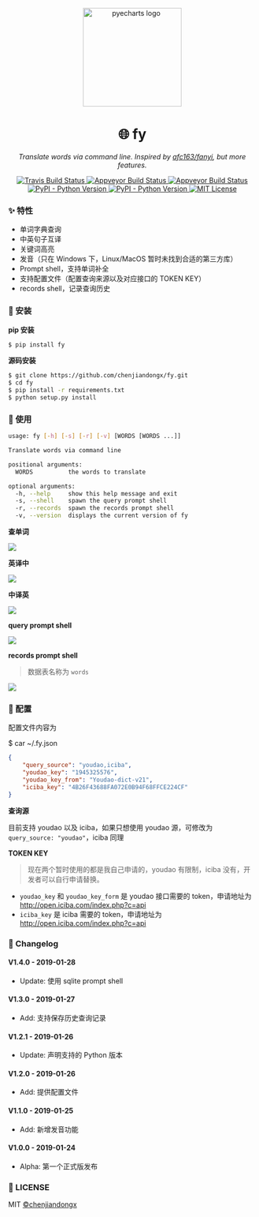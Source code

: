<p align="center">
    <img src="https://user-images.githubusercontent.com/19553554/51784033-185f3780-217e-11e9-8a06-c0f43c5c0145.png" alt="pyecharts logo" width=200 height=200 />
</p>
<h1 align="center">🌐 fy</h1>
<p align="center">
    <em>Translate words via command line. Inspired by <a href="https://github.com/afc163/fanyi">afc163/fanyi</a>, but more features.</em>
</p>
<p align="center">
    <a href="https://travis-ci.org/chenjiandongx/fy">
        <img src="https://travis-ci.org/chenjiandongx/fy.svg?branch=master" alt="Travis Build Status">
    </a>
    <a href="https://ci.appveyor.com/project/chenjiandongx/fy">
        <img src="https://ci.appveyor.com/api/projects/status/k1q0s2a5mn8roid2?svg=true" alt="Appveyor Build Status">
    </a>
     <a href="https://codecov.io/gh/chenjiandongx/fy">
        <img src="https://codecov.io/gh/chenjiandongx/fy/branch/master/graph/badge.svg" alt="Appveyor Build Status">
    </a>
    <a href="https://badge.fury.io/py/fy">
        <img src="https://badge.fury.io/py/fy.svg" alt="PyPI - Python Version">
    </a>
    <a href="https://pypi.org/project/fy/">
        <img src="https://img.shields.io/pypi/pyversions/fy.svg?colorB=brightgreen" alt="PyPI - Python Version">
    </a>
    <a href="https://opensource.org/licenses/MIT">
        <img src="https://img.shields.io/badge/License-MIT-brightgreen.svg" alt="MIT License">
    </a>
</p>

### ✨ 特性

* 单词字典查询
* 中英句子互译
* 关键词高亮
* 发音（只在 Windows 下，Linux/MacOS 暂时未找到合适的第三方库）
* Prompt shell，支持单词补全
* 支持配置文件（配置查询来源以及对应接口的 TOKEN KEY）
* records shell，记录查询历史

### 🔰 安装

**pip 安装**
```bash
$ pip install fy
```

**源码安装**
```bash
$ git clone https://github.com/chenjiandongx/fy.git
$ cd fy
$ pip install -r requirements.txt
$ python setup.py install
```

### 📝 使用

```bash
usage: fy [-h] [-s] [-r] [-v] [WORDS [WORDS ...]]

Translate words via command line

positional arguments:
  WORDS          the words to translate

optional arguments:
  -h, --help     show this help message and exit
  -s, --shell    spawn the query prompt shell
  -r, --records  spawn the records prompt shell
  -v, --version  displays the current version of fy
```

**查单词**

![](https://user-images.githubusercontent.com/19553554/51814976-07870100-22f9-11e9-867f-e3c4e0f9e93c.png)

**英译中**

![](https://user-images.githubusercontent.com/19553554/51814952-e9b99c00-22f8-11e9-90c0-46ac6f324189.png)

**中译英**

![](https://user-images.githubusercontent.com/19553554/51814973-0524a700-22f9-11e9-9e95-6b5a397a76eb.png)

**query prompt shell**

![](https://user-images.githubusercontent.com/19553554/51815067-71070f80-22f9-11e9-9dae-4b6cbb5947a0.gif)

**records prompt shell**
> 数据表名称为 `words`

![](https://user-images.githubusercontent.com/19553554/51814828-2fc23000-22f8-11e9-9209-cc7ef15b40c6.gif)


### 🔧 配置

配置文件内容为

$ car ~/.fy.json
```json
{
    "query_source": "youdao,iciba",
    "youdao_key": "1945325576",
    "youdao_key_from": "Youdao-dict-v21",
    "iciba_key": "4B26F43688FA072E0B94F68FFCE224CF"
}
```

**查询源**

目前支持 youdao 以及 iciba，如果只想使用 youdao 源，可修改为 `query_source: "youdao"`，iciba 同理

**TOKEN KEY**

> 现在两个暂时使用的都是我自己申请的，youdao 有限制，iciba 没有，开发者可以自行申请替换。

* `youdao_key` 和 `youdao_key_form` 是 youdao 接口需要的 token，申请地址为 http://open.iciba.com/index.php?c=api
* `iciba_key` 是 iciba 需要的 token，申请地址为 http://open.iciba.com/index.php?c=api

### 📅 Changelog

#### V1.4.0 - 2019-01-28
* Update: 使用 sqlite prompt shell

#### V1.3.0 - 2019-01-27
* Add: 支持保存历史查询记录

#### V1.2.1 - 2019-01-26
* Update: 声明支持的 Python 版本

#### V1.2.0 - 2019-01-26
* Add: 提供配置文件

#### V1.1.0 - 2019-01-25
* Add: 新增发音功能

#### V1.0.0 - 2019-01-24
* Alpha: 第一个正式版发布

### 📃 LICENSE

MIT [©chenjiandongx](https://github.com/chenjiandongx)
